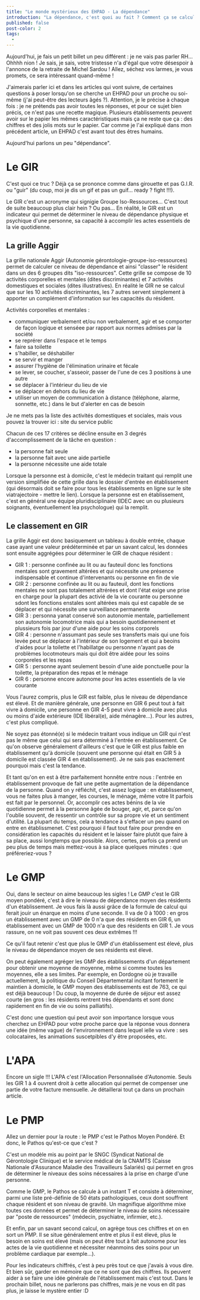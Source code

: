 ```yaml
---
title: "Le monde mystérieux des EHPAD - La dépendance"
introduction: "La dépendance, c'est quoi au fait ? Comment ça se calcule ? Qu'est-ce que ça implique ?"
published: false
post-color: 2
tags:
  - 
---
```


Aujourd'hui, je fais un petit billet un peu différent : je ne vais pas parler RH... Ohhhh nion ! Je sais, je sais, votre tristesse n'a d'égal que votre désespoir à l'annonce de la retraite de Michel Sardou ! Allez, séchez vos larmes, je vous promets, ce sera intéressant quand-même !

J'aimerais parler ici et dans les articles qui vont suivre, de certaines questions à poser lorsqu'on se cherche un EHPAD pour un proche ou soi-même (j'ai peut-être des lecteurs âgés ?). Attention, je le précise à chaque fois : je ne prétends pas avoir toutes les réponses, et pour ce sujet bien précis, ce n'est pas une recette magique. Plusieurs établissements peuvent avoir sur le papier les mêmes caractéristiques mais ça ne reste que ça : des chiffres et des jolis mots sur le papier. Car comme je l'ai expliqué dans mon précédent article, un EHPAD c'est avant tout des êtres humains.

Aujourd'hui parlons un peu "dépendance". 

# Le GIR

C'est quoi ce truc ? Déjà ça se prononce comme dans girouette et pas G.I.R. ou "guir" (du coup, moi je dis un gif et pas un guif... ready ? fight !!!). 

Le GIR c'est un acronyme qui signigie Groupe Iso-Ressources... C'est tout de suite beaucoup plus clair hein ? Ou pas... En réalité, le GIR est un indicateur qui permet de déterminer le niveau de dépendance physique et psychique d'une personne, sa capacité à accomplir les actes essentiels de la vie quotidienne.

## La grille Aggir

La grille nationale Aggir (Autonomie gérontologie-groupe-iso-ressources) permet de calculer ce niveau de dépendance et ainsi "classer" le résident dans un des 6 groupes dits "iso-ressources". Cette grille se compose de 10 activités corporelles et mentales (dites discriminantes) et 7 activités domestiques et sociales (dites illustratives). En réalité le GIR ne se calcul que sur les 10 activités discriminantes, les 7 autres servent simplement à apporter un complément d'information sur les capacités du résident.

Activités corporelles et mentales : 
- communiquer verbalement et/ou non verbalement, agir et se comporter de façon logique et senséee par rapport aux normes admises par la société
- se reprérer dans l'espace et le temps
- faire sa toilette
- s'habiller, se déshabiller
- se servir et manger
- assurer l'hygiène de l'élimination urinaire et fécale
- se lever, se coucher, s'asseoir, passer de l'une de ces 3 positions à une autre
- se déplacer à l'intérieur du lieu de vie
- se déplacer en dehors du lieu de vie
- utiliser un moyen de communication à distance (téléphone, alarme, sonnette, etc.) dans le but d'alerter en cas de besoin

Je ne mets pas la liste des activités domestiques et sociales, mais vous pouvez la trouver ici : site du service public

Chacun de ces 17 critères se décline ensuite en 3 degrés d'accomplissement de la tâche en question :
- la personne fait seule
- la personne fait avec une aide partielle
- la personne nécessite une aide totale

Lorsque la personne est à domicile, c'est le médecin traitant qui remplit une version simplifiée de cette grille dans le dossier d'entrée en établissement (qui désormais doit se faire pour tous les établissements en ligne sur le site viatrajectoire - mettre le lien). Lorsque la personne est en établissement, c'est en général une équipe pluridisciplinaire (IDEC avec un ou plusieurs soignants, éventuellement lea psychologue) qui la remplit. 

## Le classement en GIR

La grille Aggir est donc basiquement un tableau à double entrée, chaque case ayant une valeur prédéterminée et par un savant calcul, les données sont ensuite aggrégées pour déterminer le GIR de chaque résident :
- GIR 1 : personne confinée au lit ou au fauteuil donc les fonctions mentales sont gravement altérées et qui nécessite une présence indispensable et continue d'intervenants ou personne en fin de vie
- GIR 2 : personne confinée au lit ou au fauteuil, dont les fonctions mentales ne sont pas totalement altrérées et dont l'état exige une prise en charge pour la plupart des activié de la vie courante ou personne sdont les fonctions enstales sont altérées mais qui est capable de se déplacer et qui nécessite une surveillance permanente
- GIR 3 : personna yanat conservé son autonomie mentale, partiellement son autonomie locomotrice mais qui a besoin quotidiennement et plussieurs fois par jour d'une aide pour les soins corporels
- GIR 4 : personne n'assumant pas seule ses transferts mais qui une fois levée peut se déplacer à l'intérieur de son logement et qui a beoins d'aides pour la toilette et l'habillatge ou personne n'ayant pas de problèmes locotmoteurs mais qui doit être aidée pour les soins corporeles et les repas
- GIR 5 : personne ayant seulement besoin d'une aide ponctuelle pour la toilette, la préparation des repas et le ménage
- GIR 6 : personne encore autonome pour les actes essentiels de la vie courante

Vous l'aurez compris, plus le GIR est faible, plus le niveau de dépendance est élevé. Et de manière générale, une personne en GIR 6 peut tout à fait vivre à domicile, une personne en GIR 4-5 peut vivre à domicile avec plus ou moins d'aide extérieure (IDE libéral(e), aide ménagère...). Pour les autres, c'est plus compliqué.

Ne soyez pas étonné(e) si le médecin traitant vous indique un GIR qui n'est pas le même que celui qui sera déterminé à l'entrée en établissement. Ce qu'on observe généralement d'ailleurs c'est que le GIR est plus faible en établissement qu'à domicile (souvent une personne qui était en GIR 5 à domicile est classée GIR 4 en établissement). Je ne sais pas exactement pourquoi mais c'est la tendance.

Et tant qu'on en est à être parfaitement honnête entre nous : l'entrée en établissement provoque de fait une petite augmentation de la dépendance de la personne. Quand on y réfléchit, c'est assez logique : en établissement, vous ne faites plus à manger, les courses, le ménage, même votre lit parfois est fait par le personnel. Or, accomplir ces actes bénins de la vie quotidienne permet à la personne âgée de bouger, agir, et, parce qu'on l'oublie souvent, de ressentir un contrôle sur sa propre vie et un sentiment d'utilité. La plupart du temps, cela a tendance à s'effacer un peu quand on entre en établissmenet. C'est pourquoi il faut tout faire pour prendre en considération les capacités du résident et le laisser faire plutôt que faire à sa place, aussi longtemps que possible. Alors, certes, parfois ça prend un peu plus de temps mais mettez-vous à sa place quelques minutes : que préféreriez-vous ?

# Le GMP

Oui, dans le secteur on aime beaucoup les sigles ! Le GMP c'est le GIR moyen pondéré, c'est à dire le niveau de dépendance moyen des résidents d'un établissement. Je vous fais là aussi grâce de la formule de calcul qui ferait jouir un énarque en moins d'une seconde. Il va de 0 à 1000 : en gros un établissement avec un GMP de 0 n'a que des résidents en GIR 6, un établissement avec un GMP de 1000 n'a que des résidents en GIR 1. Je vous rassure, on ne voit pas souvent ces deux extrêmes !!!

Ce qu'il faut retenir c'est que plus le GMP d'un établissement est élevé, plus le niveau de dépendance moyen de ses résidents est élevé.

On peut également agréger les GMP des établissements d'un département pour obtenir une moyenne de moyenne, même si comme toutes les moyennes, elle a ses limites. Par exemple, en Dordogne où je travaille actuellement, la politique du Conseil Départemental incitant fortement le maintien à domicile, le GMP moyen des établissements est de 763, ce qui est déjà beaucoup ! Du coup, la moyenne de durée de séjour est assez courte (en gros : les résidents rentrent très dépendants et sont donc rapidement en fin de vie ou soins palliatifs).

C'est donc une question qui peut avoir son importance lorsque vous cherchez un EHPAD pour votre proche parce que la réponse vous donnera une idée (même vague) de l'environnement dans lequel ielle va vivre : ses colocataires, les animations suscetpibles d'y être proposées, etc. 

# L'APA

Encore un sigle !!! L'APA c'est l'Allocation Personnalisée d'Autonomie. Seuls les GIR 1 à 4 ouvrent droit à cette allocation qui permet de compenser une partie de votre facture mensuelle. Je détaillerai tout ça dans un prochain article. 

# Le PMP

Allez un dernier pour la route : le PMP c'est le Pathos Moyen Pondéré. Et donc, le Pathos qu'est-ce que c'est ? 

C'est un modèle mis au point par le SNGC (Syndicat National de Gérontologie Clinique) et le service médical de la CNAMTS (Caisse Nationale d'Assurance Maladie des Travailleurs Salariés) qui permet en gros de déterminer le niveaux des soins nécessaires à la prise en charge d'une personne.

Comme le GMP, le Pathos se calcule à un instant T et consiste à déterminer, parmi une liste pré-définie de 50 états pathologiques, ceux dont souffrent chaque résident et son niveau de gravité. Un magnifique algorithme mixe toutes ces données et permet de déterminer le niveau de soins nécessaire par "poste de ressources" (médecin, psychiatre, infirmier, etc.). 

Et enfin, par un savant second calcul, on agrège tous ces chiffres et on en sort un PMP. Il se situe généralement entre  et plus il est élevé, plus le besoin en soins est élevé (mais on peut être tout à fait autonome pour les actes de la vie quotidienne et nécessiter néanmoins des soins pour un problème cardiaque par exemple...). 


Pour les indicateurs chiffrés, c'est à peu près tout ce que j'avais à vous dire. Et bien sûr, garder en mémoire que ce ne sont que des chiffres. Ils peuvent aider à se faire une idée générale de l'établissement mais c'est tout. Dans le prochain billet, nous ne parlerons pas chiffres, mais je ne vous en dit pas plus, je laisse le mystère entier :D